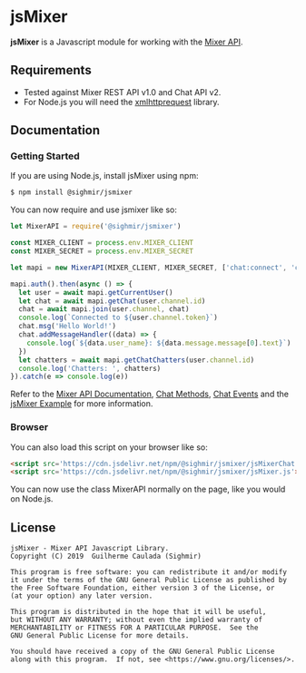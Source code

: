 # jsMixer #

**jsMixer** is a Javascript module for working with the [Mixer API](https://dev.mixer.com/rest/index.html).

## Requirements
* Tested against Mixer REST API v1.0 and Chat API v2.
* For Node.js you will need the [xmlhttprequest](https://www.npmjs.com/package/xmlhttprequest) library.

## Documentation ##
### Getting Started

If you are using Node.js, install jsMixer using npm:

```bash
$ npm install @sighmir/jsmixer
```

You can now require and use jsmixer like so:

```js
let MixerAPI = require('@sighmir/jsmixer')

const MIXER_CLIENT = process.env.MIXER_CLIENT
const MIXER_SECRET = process.env.MIXER_SECRET

let mapi = new MixerAPI(MIXER_CLIENT, MIXER_SECRET, ['chat:connect', 'chat:chat'])

mapi.auth().then(async () => {
  let user = await mapi.getCurrentUser()
  let chat = await mapi.getChat(user.channel.id)
  chat = await mapi.join(user.channel, chat)
  console.log(`Connected to ${user.channel.token}`)
  chat.msg('Hello World!')
  chat.addMessageHandler((data) => {
    console.log(`${data.user_name}: ${data.message.message[0].text}`)
  })
  let chatters = await mapi.getChatChatters(user.channel.id)
  console.log('Chatters: ', chatters)
}).catch(e => console.log(e))
```

Refer to the [Mixer API Documentation](https://dev.mixer.com/rest/index.html), [Chat Methods](https://dev.mixer.com/reference/chat/methods),  [Chat Events](https://dev.mixer.com/reference/chat/events) and the [jsMixer Example](https://github.com/Sighmir/jsMixer/tree/master/example) for more information.  

### Browser

You can also load this script on your browser like so:

```html
<script src='https://cdn.jsdelivr.net/npm/@sighmir/jsmixer/jsMixerChat.js'></script>
<script src='https://cdn.jsdelivr.net/npm/@sighmir/jsmixer/jsMixer.js'></script>
```

You can now use the class MixerAPI normally on the page, like you would on Node.js.

## License ##
```
jsMixer - Mixer API Javascript Library.
Copyright (C) 2019  Guilherme Caulada (Sighmir)

This program is free software: you can redistribute it and/or modify
it under the terms of the GNU General Public License as published by
the Free Software Foundation, either version 3 of the License, or
(at your option) any later version.

This program is distributed in the hope that it will be useful,
but WITHOUT ANY WARRANTY; without even the implied warranty of
MERCHANTABILITY or FITNESS FOR A PARTICULAR PURPOSE.  See the
GNU General Public License for more details.

You should have received a copy of the GNU General Public License
along with this program.  If not, see <https://www.gnu.org/licenses/>.
```
